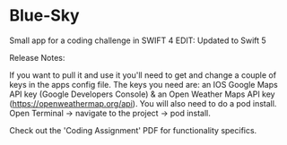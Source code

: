 # Blue-Sky
Small app for a coding challenge in SWIFT 4 EDIT: Updated to Swift 5

Release Notes:


If you want to pull it and use it you'll need to get and change a couple of keys in the apps config file. The keys you need are: an IOS Google Maps API key (Google Developers Console) & an Open Weather Maps API key (https://openweathermap.org/api). You will also need to do a pod install. Open Terminal -> navigate to the project -> pod install.

Check out the 'Coding Assignment' PDF for functionality specifics. 
